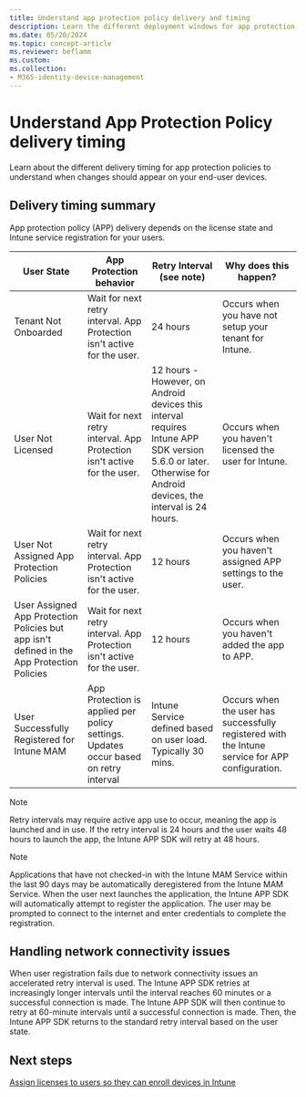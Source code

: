 ```yaml
---
title: Understand app protection policy delivery and timing
description: Learn the different deployment windows for app protection policies to understand when changes should appear on your end user devices.
ms.date: 05/20/2024
ms.topic: concept-article
ms.reviewer: beflamm
ms.custom:
ms.collection:
- M365-identity-device-management
---
```


# Understand App Protection Policy delivery timing

Learn about the different delivery timing for app protection policies to understand when changes should appear on your end-user devices.

## Delivery timing summary

App protection policy (APP) delivery depends on the license state and Intune service registration for your users.

|    User State    |    App Protection behavior     |    Retry Interval  (see note)    |    Why does this happen?    |
|-----------------------------------------------------|-------------------------------------------------------------------------------------------------|--------------------------------------------------------------------------------------|-----------------------------------------------------------------------------------------------------------|
|    Tenant Not   Onboarded    |    Wait for   next retry interval. App Protection isn't active for the user.    |    24   hours    |    Occurs   when you have not setup your tenant for Intune.    |
|    User Not   Licensed     |    Wait for next   retry interval. App Protection isn't active   for the user.     |    12 hours - However, on Android devices this interval requires Intune APP SDK version 5.6.0 or later. Otherwise for Android devices, the interval is 24 hours.   |    Occurs when you   haven't licensed the user for Intune.    |
|    User Not   Assigned App Protection Policies    |    Wait for   next retry interval. App Protection isn't active for the user.    |    12 hours        |    Occurs when you   haven't assigned APP settings to the user.    |
|    User Assigned App Protection Policies but app isn't defined in the App Protection Policies   |    Wait for   next retry interval. App Protection isn't active for the user.    |    12 hours        |    Occurs when you   haven't added the app to APP.    |
|    User   Successfully Registered for Intune MAM    |    App   Protection is applied per policy settings.    Updates occur based on retry interval    |    Intune   Service defined based on user load.    Typically 30 mins.     |    Occurs when   the user has successfully registered with the Intune service for APP   configuration.    |

> [!NOTE]
> Retry intervals may require active app use to occur, meaning the app is launched and in use.  If the retry interval is 24 hours and the user waits 48 hours to launch the app, the Intune APP SDK will retry at 48 hours.

> [!NOTE]
> Applications that have not checked-in with the Intune MAM Service within the last 90 days may be automatically deregistered from the Intune MAM Service.  When the user next launches the application, the Intune APP SDK will automatically attempt to register the application.  The user may be prompted to connect to the internet and enter credentials to complete the registration.

## Handling network connectivity issues

When user registration fails due to network connectivity issues an accelerated retry interval is used. The Intune APP SDK retries at increasingly longer intervals until the interval reaches 60 minutes or a successful connection is made. The Intune APP SDK will then continue to retry at 60-minute intervals until a successful connection is made. Then, the Intune APP SDK returns to the standard retry interval based on the user state.

## Next steps

[Assign licenses to users so they can enroll devices in Intune](../fundamentals/licenses-assign.md)

